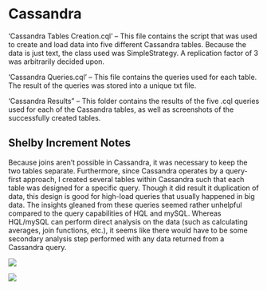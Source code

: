 # Cassandra

‘Cassandra Tables Creation.cql’ – This file contains the script that was used to create and load data into  five different Cassandra tables. Because the data is just text, the class used was SimpleStrategy. A replication factor of 3 was arbitrarily decided upon.


‘Cassandra Queries.cql’ – This file contains the queries used for each table. The result of the queries was stored into a unique txt file.


‘Cassandra Results” – This folder contains the results of the five .cql queries used for each of the Cassandra tables, as well as screenshots of the successfully created tables. 

## Shelby Increment Notes

Because joins aren’t possible in Cassandra, it was necessary to keep the two tables separate. Furthermore, since Cassandra operates by a query-first approach, I created several tables within Cassandra such that each table was designed for a specific query. Though it did result it duplication of data, this design is good for high-load queries that usually happened in big data. The insights gleaned from these queries seemed rather unhelpful compared to the query capabilities of HQL and mySQL. Whereas HQL/mySQL can perform direct analysis on the data (such as calculating averages, join functions, etc.), it seems like there would have to be some secondary analysis step performed with any data returned from a Cassandra query.

![](https://github.com/smgbx/Energy_Demand_Analysis/blob/master/Cassandra/Cassandra%20Results/Sample%20Cassandra%20Table%20Result.png)

![](https://github.com/smgbx/Energy_Demand_Analysis/blob/master/Cassandra/Cassandra%20Results/Sample%20Cassandra%20Table%20Result2.png)






















